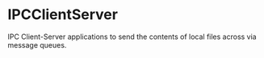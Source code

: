 # IPCClientServer
IPC Client-Server applications to send the contents of local files across via message queues.
